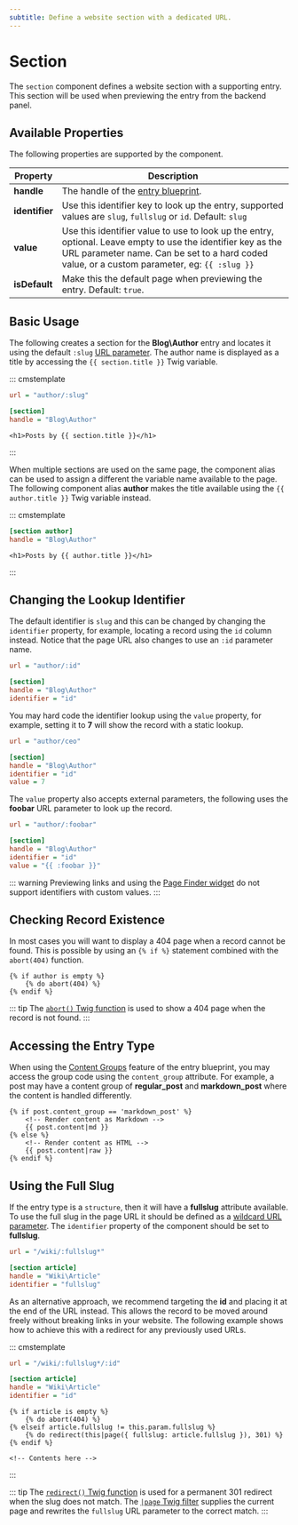 ```yaml
---
subtitle: Define a website section with a dedicated URL.
---
```

# Section

The `section` component defines a website section with a supporting entry. This section will be used when previewing the entry from the backend panel.

## Available Properties

The following properties are supported by the component.

Property | Description
-------- | -------------
**handle** | The handle of the [entry blueprint](../tailor/blueprints.md).
**identifier** | Use this identifier key to look up the entry, supported values are `slug`, `fullslug` or `id`. Default: `slug`
**value** | Use this identifier value to use to look up the entry, optional. Leave empty to use the identifier key as the URL parameter name. Can be set to a hard coded value, or a custom parameter, eg: `{{ :slug }}`
**isDefault** | Make this the default page when previewing the entry. Default: `true`.

## Basic Usage

The following creates a section for the **Blog\Author** entry and locates it using the default `:slug` [URL parameter](../themes/pages.md). The author name is displayed as a title by accessing the `{{ section.title }}` Twig variable.

::: cmstemplate
```ini
url = "author/:slug"

[section]
handle = "Blog\Author"
```
```twig
<h1>Posts by {{ section.title }}</h1>
```
:::

When multiple sections are used on the same page, the component alias can be used to assign a different the variable name available to the page. The following component alias **author** makes the title available using the `{{ author.title }}` Twig variable instead.

::: cmstemplate
```ini
[section author]
handle = "Blog\Author"
```
```twig
<h1>Posts by {{ author.title }}</h1>
```
:::

## Changing the Lookup Identifier

The default identifier is `slug` and this can be changed by changing the `identifier` property, for example, locating a record using the `id` column instead. Notice that the page URL also changes to use an `:id` parameter name.

```ini
url = "author/:id"

[section]
handle = "Blog\Author"
identifier = "id"
```

You may hard code the identifier lookup using the `value` property, for example, setting it to **7** will show the record with a static lookup.

```ini
url = "author/ceo"

[section]
handle = "Blog\Author"
identifier = "id"
value = 7
```

The `value` property also accepts external parameters, the following uses the **foobar** URL parameter to look up the record.

```ini
url = "author/:foobar"

[section]
handle = "Blog\Author"
identifier = "id"
value = "{{ :foobar }}"
```

::: warning
Previewing links and using the [Page Finder widget](../../element/form/widget-pagefinder.md) do not support identifiers with custom values.
:::

## Checking Record Existence

In most cases you will want to display a 404 page when a record cannot be found. This is possible by using an `{% if %}` statement combined with the `abort(404)` function.

```twig
{% if author is empty %}
    {% do abort(404) %}
{% endif %}
```

::: tip
The [`abort()` Twig function](../../markup/function/abort.md) is used to show a 404 page when the record is not found.
:::

## Accessing the Entry Type

When using the [Content Groups](./blueprints.md) feature of the entry blueprint, you may access the group code using the `content_group` attribute. For example, a post may have a content group of **regular_post** and **markdown_post** where the content is handled differently.

```twig
{% if post.content_group == 'markdown_post' %}
    <!-- Render content as Markdown -->
    {{ post.content|md }}
{% else %}
    <!-- Render content as HTML -->
    {{ post.content|raw }}
{% endif %}
```

## Using the Full Slug

If the entry type is a `structure`, then it will have a **fullslug** attribute available. To use the full slug in the page URL it should be defined as a [wildcard URL parameter](..//themes/pages.md). The `identifier` property of the component should be set to **fullslug**.

```ini
url = "/wiki/:fullslug*"

[section article]
handle = "Wiki\Article"
identifier = "fullslug"
```

As an alternative approach, we recommend targeting the **id** and placing it at the end of the URL instead. This allows the record to be moved around freely without breaking links in your website. The following example shows how to achieve this with a redirect for any previously used URLs.

::: cmstemplate
```ini
url = "/wiki/:fullslug*/:id"

[section article]
handle = "Wiki\Article"
identifier = "id"
```
```twig
{% if article is empty %}
    {% do abort(404) %}
{% elseif article.fullslug != this.param.fullslug %}
    {% do redirect(this|page({ fullslug: article.fullslug }), 301) %}
{% endif %}

<!-- Contents here -->
```
:::

::: tip
The [`redirect()` Twig function](../../markup/function/redirect.md) is used for a permanent 301 redirect when the slug does not match. The [`|page` Twig filter](../../markup/filter/page.md) supplies the current page and rewrites the `fullslug` URL parameter to the correct match.
:::
